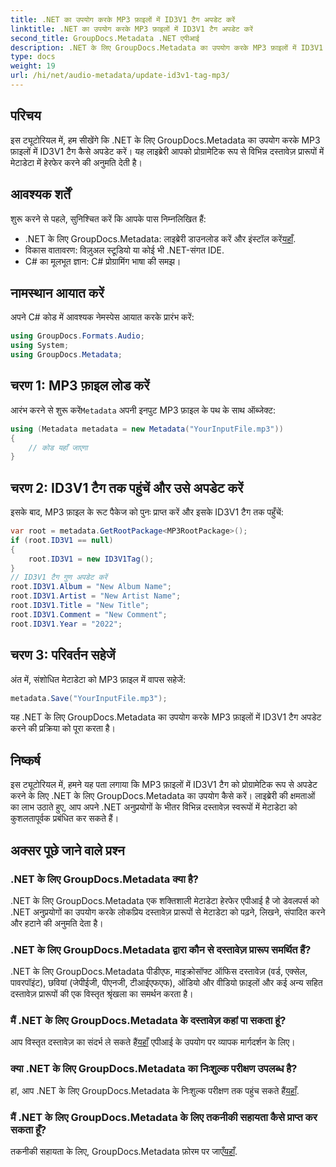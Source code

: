 ```yaml
---
title: .NET का उपयोग करके MP3 फ़ाइलों में ID3V1 टैग अपडेट करें
linktitle: .NET का उपयोग करके MP3 फ़ाइलों में ID3V1 टैग अपडेट करें
second_title: GroupDocs.Metadata .NET एपीआई
description: .NET के लिए GroupDocs.Metadata का उपयोग करके MP3 फ़ाइलों में ID3V1 टैग अपडेट करें। अपने .NET अनुप्रयोगों में आसान मेटाडेटा हेरफेर के लिए इस ट्यूटोरियल का पालन करें।
type: docs
weight: 19
url: /hi/net/audio-metadata/update-id3v1-tag-mp3/
---
```

## परिचय
इस ट्यूटोरियल में, हम सीखेंगे कि .NET के लिए GroupDocs.Metadata का उपयोग करके MP3 फ़ाइलों में ID3V1 टैग कैसे अपडेट करें। यह लाइब्रेरी आपको प्रोग्रामेटिक रूप से विभिन्न दस्तावेज़ प्रारूपों में मेटाडेटा में हेरफेर करने की अनुमति देती है।
## आवश्यक शर्तें
शुरू करने से पहले, सुनिश्चित करें कि आपके पास निम्नलिखित हैं:
- .NET के लिए GroupDocs.Metadata: लाइब्रेरी डाउनलोड करें और इंस्टॉल करें[यहाँ](https://releases.groupdocs.com/metadata/net/).
- विकास वातावरण: विज़ुअल स्टूडियो या कोई भी .NET-संगत IDE.
- C# का मूलभूत ज्ञान: C# प्रोग्रामिंग भाषा की समझ।

## नामस्थान आयात करें
अपने C# कोड में आवश्यक नेमस्पेस आयात करके प्रारंभ करें:
```csharp
using GroupDocs.Formats.Audio;
using System;
using GroupDocs.Metadata;
```
## चरण 1: MP3 फ़ाइल लोड करें
 आरंभ करने से शुरू करें`Metadata` अपनी इनपुट MP3 फ़ाइल के पथ के साथ ऑब्जेक्ट:
```csharp
using (Metadata metadata = new Metadata("YourInputFile.mp3"))
{
    // कोड यहाँ जाएगा
}
```
## चरण 2: ID3V1 टैग तक पहुंचें और उसे अपडेट करें
इसके बाद, MP3 फ़ाइल के रूट पैकेज को पुनः प्राप्त करें और इसके ID3V1 टैग तक पहुँचें:
```csharp
var root = metadata.GetRootPackage<MP3RootPackage>();
if (root.ID3V1 == null)
{
    root.ID3V1 = new ID3V1Tag();
}
// ID3V1 टैग गुण अपडेट करें
root.ID3V1.Album = "New Album Name";
root.ID3V1.Artist = "New Artist Name";
root.ID3V1.Title = "New Title";
root.ID3V1.Comment = "New Comment";
root.ID3V1.Year = "2022";
```
## चरण 3: परिवर्तन सहेजें
अंत में, संशोधित मेटाडेटा को MP3 फ़ाइल में वापस सहेजें:
```csharp
metadata.Save("YourInputFile.mp3");
```
यह .NET के लिए GroupDocs.Metadata का उपयोग करके MP3 फ़ाइलों में ID3V1 टैग अपडेट करने की प्रक्रिया को पूरा करता है।

## निष्कर्ष
इस ट्यूटोरियल में, हमने यह पता लगाया कि MP3 फ़ाइलों में ID3V1 टैग को प्रोग्रामेटिक रूप से अपडेट करने के लिए .NET के लिए GroupDocs.Metadata का उपयोग कैसे करें। लाइब्रेरी की क्षमताओं का लाभ उठाते हुए, आप अपने .NET अनुप्रयोगों के भीतर विभिन्न दस्तावेज़ स्वरूपों में मेटाडेटा को कुशलतापूर्वक प्रबंधित कर सकते हैं।

## अक्सर पूछे जाने वाले प्रश्न
### .NET के लिए GroupDocs.Metadata क्या है?
.NET के लिए GroupDocs.Metadata एक शक्तिशाली मेटाडेटा हेरफेर एपीआई है जो डेवलपर्स को .NET अनुप्रयोगों का उपयोग करके लोकप्रिय दस्तावेज़ प्रारूपों से मेटाडेटा को पढ़ने, लिखने, संपादित करने और हटाने की अनुमति देता है।
### .NET के लिए GroupDocs.Metadata द्वारा कौन से दस्तावेज़ प्रारूप समर्थित हैं?
.NET के लिए GroupDocs.Metadata पीडीएफ, माइक्रोसॉफ्ट ऑफिस दस्तावेज़ (वर्ड, एक्सेल, पावरपॉइंट), छवियां (जेपीईजी, पीएनजी, टीआईएफएफ), ऑडियो और वीडियो फ़ाइलों और कई अन्य सहित दस्तावेज़ प्रारूपों की एक विस्तृत श्रृंखला का समर्थन करता है।
### मैं .NET के लिए GroupDocs.Metadata के दस्तावेज़ कहां पा सकता हूं?
 आप विस्तृत दस्तावेज़ का संदर्भ ले सकते हैं[यहाँ](https://reference.groupdocs.com/metadata/net/) एपीआई के उपयोग पर व्यापक मार्गदर्शन के लिए।
### क्या .NET के लिए GroupDocs.Metadata का निःशुल्क परीक्षण उपलब्ध है?
 हां, आप .NET के लिए GroupDocs.Metadata के निःशुल्क परीक्षण तक पहुंच सकते हैं[यहाँ](https://releases.groupdocs.com/).
### मैं .NET के लिए GroupDocs.Metadata के लिए तकनीकी सहायता कैसे प्राप्त कर सकता हूँ?
 तकनीकी सहायता के लिए, GroupDocs.Metadata फ़ोरम पर जाएँ[यहाँ](https://forum.groupdocs.com/c/metadata/14).